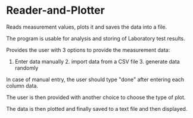 # Reader-and-Plotter
Reads measurement values, plots it and saves the data into a file.

The program is usable for analysis and storing of Laboratory test results.

Provides the user with 3 options to provide the measurement data:
1. Enter data manually   2. import data from a CSV file    3. generate data randomly

In case of manual entry, the user should type "done" after entering each column data.

The user is then provided with another choice to choose the type of plot.

The data is then plotted and finally saved to a text file and then displayed.


